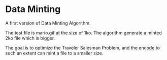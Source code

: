 # Data Minting

A first version of Data Minting Algorithm.

The test file is mario.gif at the size of 1ko. The algorithm generate a minted 2ko file which is bigger.

The goal is to optimize the Traveler Salesman Problem, and the encode to such an extent can mint a file to a smaller size.
